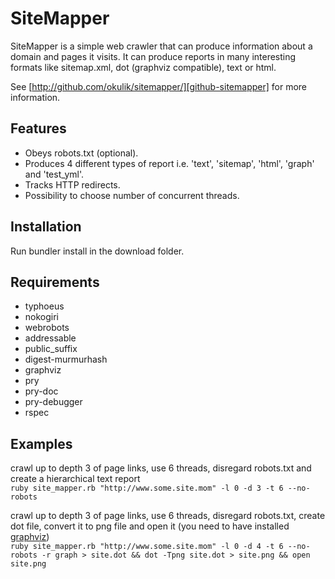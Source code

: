 # SiteMapper

SiteMapper is a simple web crawler that can produce information about a domain and pages it visits. It can produce reports in many interesting formats like sitemap.xml, dot (graphviz compatible), text or html.

See [http://github.com/okulik/sitemapper/][github-sitemapper] for more information.

## Features
* Obeys robots.txt (optional).
* Produces 4 different types of report i.e. 'text', 'sitemap', 'html', 'graph' and 'test_yml'.
* Tracks HTTP redirects.
* Possibility to choose number of concurrent threads.

## Installation
Run bundler install in the download folder.

## Requirements
* typhoeus
* nokogiri
* webrobots
* addressable
* public_suffix
* digest-murmurhash
* graphviz
* pry
* pry-doc
* pry-debugger
* rspec

## Examples
crawl up to depth 3 of page links, use 6 threads, disregard robots.txt and create a hierarchical text report  
`ruby site_mapper.rb "http://www.some.site.mom" -l 0 -d 3 -t 6 --no-robots`

crawl up to depth 3 of page links, use 6 threads, disregard robots.txt, create dot file, convert it to png file and open it (you need to have installed [graphviz][graphviz])  
`ruby site_mapper.rb "http://www.some.site.mom" -l 0 -d 4 -t 6 --no-robots -r graph > site.dot && dot -Tpng site.dot > site.png && open site.png`

[graphviz]: http://www.graphviz.org/
[github-sitemapper]: http://github.com/okulik/sitemapper/
